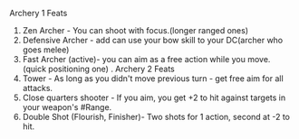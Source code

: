 Archery 1 Feats 
1. Zen Archer - You can shoot with focus.(longer ranged ones) 
2. Defensive Archer - add can use your bow skill to your DC(archer who goes melee) 
3. Fast Archer (active)- you can aim as a free action while you move. (quick positioning one)
. Archery 2 Feats 
4. Tower - As long as you didn't move previous turn - get free aim for all attacks.
5. Close quarters shooter - If you aim, you get +2 to hit against targets in your weapon's #Range.
6. Double Shot (Flourish, Finisher)- Two shots for 1 action, second at -2 to hit.
